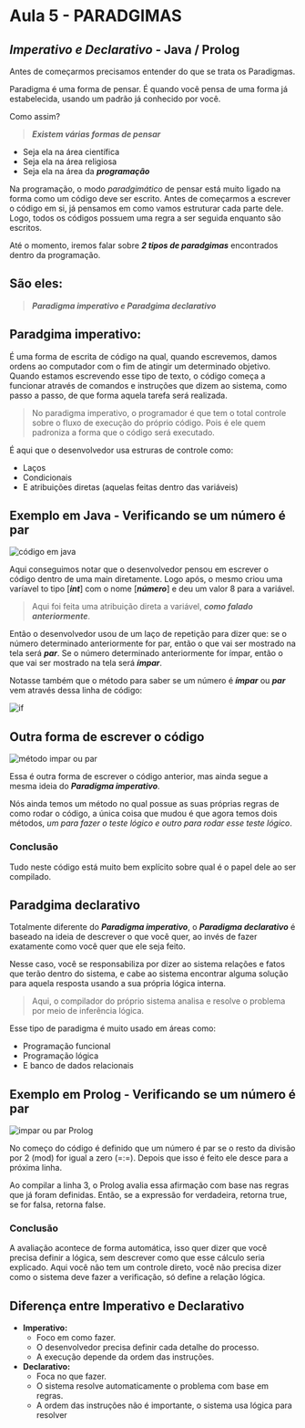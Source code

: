 # Aula 5 - PARADGIMAS
## _Imperativo e Declarativo_ - Java / Prolog

Antes de começarmos precisamos entender do que se trata os Paradigmas.

Paradigma é uma forma de pensar. É quando você pensa de uma forma já estabelecida, usando um padrão
já conhecido por você. 

Como assim?

>***Existem várias formas de pensar***

* Seja ela na área científica
* Seja ela na área religiosa
* Seja ela na área da ***programação***

Na programação, o modo _paradgimático_ de pensar está muito ligado na forma como um código deve ser escrito.
Antes de começarmos a escrever o código em si, já pensamos em como vamos estruturar cada parte dele. Logo,
todos os códigos possuem uma regra a ser seguida enquanto são escritos.

Até o momento, iremos falar sobre ***2 tipos de paradgimas*** encontrados dentro da programação.

## São eles:

>***Paradigma imperativo e Paradgima declarativo***

## Paradgima imperativo:
É uma forma de escrita de código na qual, quando escrevemos, damos ordens ao computador com o fim
de atingir um determinado objetivo. Quando estamos escrevendo esse tipo de texto, o código
começa a funcionar através de comandos e instruções que dizem ao sistema, como passo a passo, de 
que forma aquela tarefa será realizada.

>No paradigma imperativo, o programador é que tem o total controle sobre o fluxo de execução
> do próprio código. Pois é ele quem padroniza a forma que o código será executado.

É aqui que o desenvolvedor usa estruras de controle como:

* Laços
* Condicionais
* E atribuições diretas (aquelas feitas dentro das variáveis) 

## Exemplo em Java - Verificando se um número é par
![código em java](https://github.com/Felip8/imagens-para-a-aula-5/blob/main/java.png?raw=true)

Aqui conseguimos notar que o desenvolvedor pensou em escrever o código dentro de uma main diretamente.
Logo após, o mesmo criou uma varíavel to tipo [***int***] com o nome [***número***] e deu um valor 8 para a 
variável.
>Aqui foi feita uma atribuição direta a variável, ***como falado anteriormente***.

Então o desenvolvedor usou de um laço de repetição para dizer que: se o número determinado anteriormente for par, então o que vai ser mostrado na tela será ***par***.
Se o número determinado anteriormente for ímpar, então o que vai ser mostrado na tela será ***ímpar***.

Notasse também que o método para saber se um número é ***ímpar*** ou ***par*** vem através dessa linha de código:

![if](https://github.com/Felip8/imagens-para-a-aula-5/blob/main/if.png?raw=true)

## Outra forma de escrever o código
![método impar ou par](https://github.com/Felip8/imagens-para-a-aula-5/blob/main/java1.png?raw=true)

Essa é outra forma de escrever o código anterior, mas ainda segue a mesma ideia do ***Paradigma imperativo***.

Nós ainda temos um método no qual possue as suas próprias regras de como rodar o código, a única coisa que mudou
é que agora temos dois métodos, _um para fazer o teste lógico e outro para rodar esse teste lógico_.

### Conclusão

Tudo neste código está muito bem explícito sobre qual é o papel dele ao ser compilado.

## Paradgima declarativo

Totalmente diferente do ***Paradigma imperativo***, o ***Paradigma declarativo*** é baseado na ideia de descrever
o que você quer, ao invés de fazer exatamente como você quer que ele seja feito.

Nesse caso, você se responsabiliza por dizer ao sistema relações e fatos que terão dentro do sistema, e cabe ao sistema
encontrar alguma solução para aquela resposta usando a sua própria lógica interna.

>Aqui, o compilador do próprio sistema analisa e resolve o problema por meio de inferência lógica.

Esse tipo de paradigma é muito usado em áreas como:

* Programação funcional
* Programação lógica
* E banco de dados relacionais

## Exemplo em Prolog - Verificando se um número é par
![impar ou par Prolog](https://github.com/Felip8/imagens-para-a-aula-5/blob/main/prolog.png?raw=true)

No começo do código é definido que um número é par se o resto da divisão por 2 (mod) for igual a zero (=:=).
Depois que isso é feito ele desce para a próxima linha.

Ao compilar a linha 3, o Prolog avalia essa afirmação com base nas regras que já foram definidas. Então, se a expressão for verdadeira, retorna true,
se for falsa, retorna false.

### Conclusão
A avaliação acontece de forma automática, isso quer dizer que você precisa definir a lógica, sem descrever como
que esse cálculo seria explicado. Aqui você não tem um controle direto, você não precisa dizer como o sistema deve fazer
a verificação, só define a relação lógica.

## Diferença entre Imperativo e Declarativo

* **Imperativo:** 
  * Foco em como fazer.
  * O desenvolvedor precisa definir cada detalhe do processo.
  * A execução depende da ordem das instruções.
* **Declarativo:**
  * Foca no que fazer.
  * O sistema resolve automaticamente o problema com base em regras.
  * A ordem das instruções não é importante, o sistema usa lógica para resolver
























